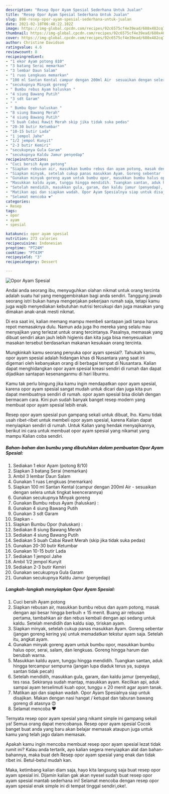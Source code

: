 ```yaml
---
description: "Resep Opor Ayam Spesial Sederhana Untuk Jualan"
title: "Resep Opor Ayam Spesial Sederhana Untuk Jualan"
slug: 898-resep-opor-ayam-spesial-sederhana-untuk-jualan
date: 2021-02-18T06:48:22.102Z
image: https://img-global.cpcdn.com/recipes/92c6575cf4e39ead/680x482cq70/opor-ayam-spesial-foto-resep-utama.jpg
thumbnail: https://img-global.cpcdn.com/recipes/92c6575cf4e39ead/680x482cq70/opor-ayam-spesial-foto-resep-utama.jpg
cover: https://img-global.cpcdn.com/recipes/92c6575cf4e39ead/680x482cq70/opor-ayam-spesial-foto-resep-utama.jpg
author: Christine Davidson
ratingvalue: 4.6
reviewcount: 8
recipeingredient:
- "1 ekor Ayam potong 810"
- "3 batang Serai memarkan"
- "3 lembar Daun Salam"
- "1 ruas Lengkuas memarkan"
- "100 ml Santan Kental campur dengan 200ml Air  sesuaikan dengan selera untuk tingkat keencerannya"
- "secukupnya Minyak goreng"
- " Bumbu rebus Ayam haluskan "
- "4 siung Bawang Putih"
- "3 sdt Garam"
- " "
- " Bumbu Opor haluskan "
- "8 siung Bawang Merah"
- "4 siung Bawang Putih"
- "5 buah Cabai Rawit Merah skip jika tidak suka pedas"
- "20-30 butir Ketumbar"
- "10-15 butir Lada"
- "1 jempol Jahe"
- "1/2 jempol Kunyit"
- "2-3 butir Kemiri"
- "secukupnya Gula Garam"
- "secukupnya Kaldu Jamur penyedap"
recipeinstructions:
- "Cuci bersih Ayam potong"
- "Siapkan rebusan air, masukkan bumbu rebus dan ayam potong, masak dengan api besar hingga berbuih ± 15 menit. Buang air rebusan pertama, tambahkan air dan rebus kembali dengan api sedang untuk kaldu. Setelah mendidih dan kaldu siap, tiriskan ayam."
- "Siapkan minyak, setelah cukup panas masukkan Ayam. Goreng sebentar (jangan goreng kering ya) untuk memadatkan tekstur ayam saja. Setelah itu, angkat ayam."
- "Gunakan minyak goreng ayam untuk bumbu opor, masukkan bumbu halus opor, serai, salam, dan lengkuas. Goreng hingga harum dan berubah warna."
- "Masukkan kaldu ayam, tunggu hingga mendidih. Tuangkan santan, aduk hingga tercampur sempurna (jangan lupa diaduk terus ya, supaya santan tidak pecah)"
- "Setelah mendidih, masukkan gula, garam, dan kaldu jamur (penyedap), tes rasa. Sekiranya sudah mantap, masukkan ayam. Kecilkan api, aduk sampai ayam terselimuti kuah opor, tunggu ± 20 menit agar ayam tanak."
- "Matikan api dan siapkan wadah. Opor Ayam Spesialnya siap untuk disajikan. Makan dengan nasi hangat / ketupat dan taburan bawang goreng di atasnya 😍"
- "Selamat mencoba ❤"
categories:
- Resep
tags:
- opor
- ayam
- spesial

katakunci: opor ayam spesial 
nutrition: 273 calories
recipecuisine: Indonesian
preptime: "PT24M"
cooktime: "PT43M"
recipeyield: "3"
recipecategory: Dessert

---
```



![Opor Ayam Spesial](https://img-global.cpcdn.com/recipes/92c6575cf4e39ead/680x482cq70/opor-ayam-spesial-foto-resep-utama.jpg)

Andai anda seorang ibu, menyuguhkan olahan nikmat untuk orang tercinta adalah suatu hal yang menggembirakan bagi anda sendiri. Tanggung jawab seorang istri bukan hanya mengerjakan pekerjaan rumah saja, tetapi kamu juga wajib menyediakan kebutuhan nutrisi tercukupi dan juga masakan yang dimakan anak-anak mesti nikmat.

Di era  saat ini, kalian memang mampu membeli santapan jadi tanpa harus repot memasaknya dulu. Namun ada juga lho mereka yang selalu mau menyajikan yang terlezat untuk orang tercintanya. Pasalnya, memasak yang dibuat sendiri akan jauh lebih higienis dan kita juga bisa menyesuaikan masakan tersebut berdasarkan makanan kesukaan orang tercinta. 



Mungkinkah kamu seorang penyuka opor ayam spesial?. Tahukah kamu, opor ayam spesial adalah hidangan khas di Nusantara yang saat ini digemari oleh kebanyakan orang di berbagai tempat di Nusantara. Kalian dapat menghidangkan opor ayam spesial kreasi sendiri di rumah dan dapat dijadikan santapan kesenanganmu di hari liburmu.

Kamu tak perlu bingung jika kamu ingin mendapatkan opor ayam spesial, karena opor ayam spesial sangat mudah untuk dicari dan juga kita pun dapat membuatnya sendiri di rumah. opor ayam spesial bisa diolah dengan bermacam cara. Kini pun sudah banyak banget resep modern yang membuat opor ayam spesial lebih enak.

Resep opor ayam spesial pun gampang sekali untuk dibuat, lho. Kamu tidak usah ribet-ribet untuk membeli opor ayam spesial, karena Kalian dapat menyiapkan sendiri di rumah. Untuk Kalian yang hendak menyajikannya, berikut ini cara untuk membuat opor ayam spesial yang nikamat yang mampu Kalian coba sendiri.

<!--inarticleads1-->

##### Bahan-bahan dan bumbu yang dibutuhkan dalam pembuatan Opor Ayam Spesial:

1. Sediakan 1 ekor Ayam (potong 8/10)
1. Siapkan 3 batang Serai (memarkan)
1. Ambil 3 lembar Daun Salam
1. Gunakan 1 ruas Lengkuas (memarkan)
1. Siapkan 100 ml Santan Kental (campur dengan 200ml Air - sesuaikan dengan selera untuk tingkat keencerannya)
1. Gunakan secukupnya Minyak goreng
1. Gunakan  Bumbu rebus Ayam (haluskan) :
1. Gunakan 4 siung Bawang Putih
1. Gunakan 3 sdt Garam
1. Siapkan  -
1. Siapkan  Bumbu Opor (haluskan) :
1. Sediakan 8 siung Bawang Merah
1. Sediakan 4 siung Bawang Putih
1. Sediakan 5 buah Cabai Rawit Merah (skip jika tidak suka pedas)
1. Gunakan 20-30 butir Ketumbar
1. Gunakan 10-15 butir Lada
1. Sediakan 1 jempol Jahe
1. Ambil 1/2 jempol Kunyit
1. Sediakan 2-3 butir Kemiri
1. Gunakan secukupnya Gula Garam
1. Gunakan secukupnya Kaldu Jamur (penyedap)




<!--inarticleads2-->

##### Langkah-langkah menyiapkan Opor Ayam Spesial:

1. Cuci bersih Ayam potong
1. Siapkan rebusan air, masukkan bumbu rebus dan ayam potong, masak dengan api besar hingga berbuih ± 15 menit. Buang air rebusan pertama, tambahkan air dan rebus kembali dengan api sedang untuk kaldu. Setelah mendidih dan kaldu siap, tiriskan ayam.
1. Siapkan minyak, setelah cukup panas masukkan Ayam. Goreng sebentar (jangan goreng kering ya) untuk memadatkan tekstur ayam saja. Setelah itu, angkat ayam.
1. Gunakan minyak goreng ayam untuk bumbu opor, masukkan bumbu halus opor, serai, salam, dan lengkuas. Goreng hingga harum dan berubah warna.
1. Masukkan kaldu ayam, tunggu hingga mendidih. Tuangkan santan, aduk hingga tercampur sempurna (jangan lupa diaduk terus ya, supaya santan tidak pecah)
1. Setelah mendidih, masukkan gula, garam, dan kaldu jamur (penyedap), tes rasa. Sekiranya sudah mantap, masukkan ayam. Kecilkan api, aduk sampai ayam terselimuti kuah opor, tunggu ± 20 menit agar ayam tanak.
1. Matikan api dan siapkan wadah. Opor Ayam Spesialnya siap untuk disajikan. Makan dengan nasi hangat / ketupat dan taburan bawang goreng di atasnya 😍
1. Selamat mencoba ❤




Ternyata resep opor ayam spesial yang nikamt simple ini gampang sekali ya! Semua orang dapat mencobanya. Resep opor ayam spesial Cocok banget buat anda yang baru akan belajar memasak ataupun juga untuk kamu yang telah jago dalam memasak.

Apakah kamu ingin mencoba membuat resep opor ayam spesial lezat tidak rumit ini? Kalau anda tertarik, ayo kalian segera menyiapkan alat dan bahan-bahannya, maka buat deh Resep opor ayam spesial yang enak dan tidak ribet ini. Betul-betul mudah kan. 

Maka, ketimbang kalian diam saja, hayo kita langsung saja buat resep opor ayam spesial ini. Dijamin kalian gak akan nyesel sudah buat resep opor ayam spesial mantab sederhana ini! Selamat mencoba dengan resep opor ayam spesial enak simple ini di tempat tinggal sendiri,oke!.

